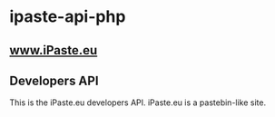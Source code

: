 ipaste-api-php
==============
www.iPaste.eu
--------------
Developers API
--------------
This is the iPaste.eu developers API. iPaste.eu is a pastebin-like site.


